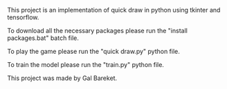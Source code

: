 This project is an implementation of quick draw in python using tkinter and tensorflow.

To download all the necessary packages please run the "install packages.bat" batch file.

To play the game please run the "quick draw.py" python file.

To train the model please run the "train.py" python file.

This project was made by Gal Bareket.
